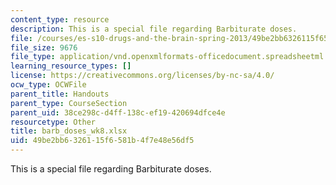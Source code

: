 ```yaml
---
content_type: resource
description: This is a special file regarding Barbiturate doses.
file: /courses/es-s10-drugs-and-the-brain-spring-2013/49be2bb6326115f6581b4f7e48e56df5_barb_doses_wk8.xlsx
file_size: 9676
file_type: application/vnd.openxmlformats-officedocument.spreadsheetml.sheet
learning_resource_types: []
license: https://creativecommons.org/licenses/by-nc-sa/4.0/
ocw_type: OCWFile
parent_title: Handouts
parent_type: CourseSection
parent_uid: 38ce298c-d4ff-138c-ef19-420694dfce4e
resourcetype: Other
title: barb_doses_wk8.xlsx
uid: 49be2bb6-3261-15f6-581b-4f7e48e56df5
---
```

This is a special file regarding Barbiturate doses.